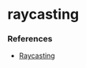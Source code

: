 # raycasting

### References

- [Raycasting](https://pikuma.com/courses/raycasting-engine-tutorial-algorithm-javascript)
